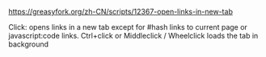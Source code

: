https://greasyfork.org/zh-CN/scripts/12367-open-links-in-new-tab

Click: opens links in a new tab except for #hash links to current page or javascript:code links.
Ctrl+click or Middleclick / Wheelclick loads the tab in background
